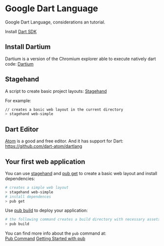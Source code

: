 # Google Dart Language
Google Dart Language, considerations an tutorial.

Install [Dart SDK](https://www.dartlang.org/tools/sdk/)

## Install Dartium

Dartium is a version of the Chromium explorer able to execute natively dart code: [Dartium](https://www.dartlang.org/tools/dartium/)

## Stagehand

A script to create basic project layouts: [Stagehand](https://github.com/google/stagehand)

For example:
```bash
// creates a basic web layout in the current directory
> stagehand web-simple
```

## Dart Editor

[Atom](https://atom.io/) is a good and free editor. And it has support for Dart:  
https://github.com/dart-atom/dartlang

## Your first web application

You can use [stagehand](https://github.com/google/stagehand) and [pub get](https://www.dartlang.org/tools/pub/cmd/pub-get.html) to create a basic web layout and install dependencies:
```bash
# creates a simple web layout
> stagehand web-simple
# install dependences
> pub get
```

Use [pub build](https://www.dartlang.org/tools/pub/cmd/pub-build.html) to deploy your application:
```bash
# the following command creates a build directory with necessary assets
> pub build
```

You can find more info about the `pub` command at:  
[Pub Command](https://www.dartlang.org/tools/pub/get-started.html)
[Getting Started with pub](https://www.dartlang.org/tools/pub/cmd/)
